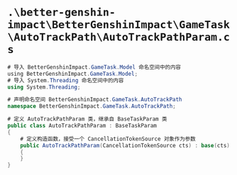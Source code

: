 # `.\better-genshin-impact\BetterGenshinImpact\GameTask\AutoTrackPath\AutoTrackPathParam.cs`

```cs
# 导入 BetterGenshinImpact.GameTask.Model 命名空间中的内容
﻿using BetterGenshinImpact.GameTask.Model;
# 导入 System.Threading 命名空间中的内容
using System.Threading;

# 声明命名空间 BetterGenshinImpact.GameTask.AutoTrackPath
namespace BetterGenshinImpact.GameTask.AutoTrackPath;

# 定义 AutoTrackPathParam 类，继承自 BaseTaskParam 类
public class AutoTrackPathParam : BaseTaskParam
{
    # 定义构造函数，接受一个 CancellationTokenSource 对象作为参数
    public AutoTrackPathParam(CancellationTokenSource cts) : base(cts)
    {
    }
}
```